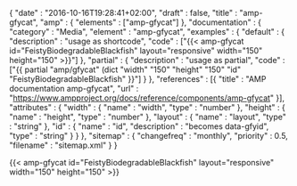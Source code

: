 {
    "date" : "2016-10-16T19:28:41+02:00",
    "draft" : false,
    "title" : "amp-gfycat",
    "amp" : {
        "elements" : ["amp-gfycat"]
    },
    "documentation" : {
        "category" : "Media",
        "element" : "amp-gfycat",
        "examples" : {
            "default" : {
              "description" : "usage as shortcode",
              "code" : ["{{< amp-gfycat id=\"FeistyBiodegradableBlackfish\" layout=\"responsive\" width=\"150\" height=\"150\" >}}"]
            },
            "partial" : {
              "description" : "usage as partial",
              "code" : ["{{ partial \"amp/gfycat\" (dict \"width\" \"150\" \"height\" \"150\" \"id\" \"FeistyBiodegradableBlackfish\" }}"]
            }
        },
        "references" : [{
            "title" : "AMP documentation amp-gfycat",
            "url" : "https://www.ampproject.org/docs/reference/components/amp-gfycat"
        }],
        "attributes" : {
            "width" : {
               "name" : "width",
               "type" : "number"
            },
            "height" : {
               "name" : "height",
               "type" : "number"
            },
            "layout" : {
               "name" : "layout",
               "type" : "string"
            },
            "id" : {
                "name" : "id",
                "description" : "becomes data-gfyid",
                "type" : "string"
            }
        }
    },
    "sitemap" : {
      "changefreq" : "monthly",
      "priority" : 0.5,
      "filename" : "sitemap.xml"
    }
}

{{< amp-gfycat id="FeistyBiodegradableBlackfish" layout="responsive" width="150" height="150"  >}}
